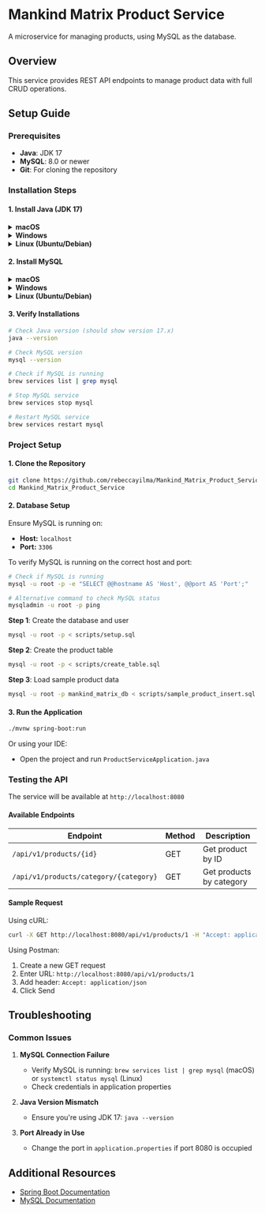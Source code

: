 # Mankind Matrix Product Service

A microservice for managing products, using MySQL as the database.

## Overview

This service provides REST API endpoints to manage product data with full CRUD operations.

## Setup Guide

### Prerequisites

- **Java**: JDK 17
- **MySQL**: 8.0 or newer
- **Git**: For cloning the repository

### Installation Steps

#### 1. Install Java (JDK 17)

<details>
<summary><b>macOS</b></summary>

```bash
# Install Homebrew (if not installed)
/bin/bash -c "$(curl -fsSL https://raw.githubusercontent.com/Homebrew/install/HEAD/install.sh)"

# Install with Homebrew
brew install openjdk@17

# Link Java
sudo ln -sfn $(brew --prefix)/opt/openjdk@17/libexec/openjdk.jdk /Library/Java/JavaVirtualMachines/openjdk-17.jdk
```
</details>

<details>
<summary><b>Windows</b></summary>

1. Download OpenJDK 17 from [Adoptium](https://adoptium.net/)
2. Run the installer
3. Add to PATH: Set JAVA_HOME in Environment Variables
</details>

<details>
<summary><b>Linux (Ubuntu/Debian)</b></summary>

```bash
sudo apt update
sudo apt install openjdk-17-jdk
```
</details>

#### 2. Install MySQL

<details>
<summary><b>macOS</b></summary>

```bash
# Install MySQL
brew install mysql

# Start MySQL service
brew services start mysql

# Secure the installation
mysql_secure_installation

```
</details>

<details>
<summary><b>Windows</b></summary>

1. Download MySQL Installer from [MySQL Website](https://dev.mysql.com/downloads/installer/)
2. Select "Server only" or "Custom" installation
3. Complete the setup wizard (note your root password)
</details>

<details>
<summary><b>Linux (Ubuntu/Debian)</b></summary>

```bash
sudo apt update
sudo apt install mysql-server
sudo mysql_secure_installation
```
</details>

#### 3. Verify Installations

```bash
# Check Java version (should show version 17.x)
java --version

# Check MySQL version
mysql --version

# Check if MySQL is running
brew services list | grep mysql

# Stop MySQL service
brew services stop mysql

# Restart MySQL service
brew services restart mysql
```

### Project Setup

#### 1. Clone the Repository

```bash
git clone https://github.com/rebeccayilma/Mankind_Matrix_Product_Service.git
cd Mankind_Matrix_Product_Service
```

#### 2. Database Setup

Ensure MySQL is running on:
- **Host:** `localhost`
- **Port:** `3306`

To verify MySQL is running on the correct host and port:
```bash
# Check if MySQL is running
mysql -u root -p -e "SELECT @@hostname AS 'Host', @@port AS 'Port';"

# Alternative command to check MySQL status
mysqladmin -u root -p ping
```

**Step 1**: Create the database and user

```bash
mysql -u root -p < scripts/setup.sql
```

**Step 2**: Create the product table

```bash
mysql -u root -p < scripts/create_table.sql
```

**Step 3**: Load sample product data

```bash
mysql -u root -p mankind_matrix_db < scripts/sample_product_insert.sql
```

#### 3. Run the Application

```bash
./mvnw spring-boot:run
```

Or using your IDE:
- Open the project and run `ProductServiceApplication.java`

### Testing the API

The service will be available at `http://localhost:8080`

#### Available Endpoints

| Endpoint | Method | Description |
|----------|--------|-------------|
| `/api/v1/products/{id}` | GET | Get product by ID |
| `/api/v1/products/category/{category}` | GET | Get products by category |

#### Sample Request

Using cURL:

```bash
curl -X GET http://localhost:8080/api/v1/products/1 -H "Accept: application/json"
```

Using Postman:
1. Create a new GET request
2. Enter URL: `http://localhost:8080/api/v1/products/1`
3. Add header: `Accept: application/json`
4. Click Send

## Troubleshooting

### Common Issues

1. **MySQL Connection Failure**
   - Verify MySQL is running: `brew services list | grep mysql` (macOS) or `systemctl status mysql` (Linux)
   - Check credentials in application properties

2. **Java Version Mismatch**
   - Ensure you're using JDK 17: `java --version`

3. **Port Already in Use**
   - Change the port in `application.properties` if port 8080 is occupied

## Additional Resources

- [Spring Boot Documentation](https://docs.spring.io/spring-boot/docs/current/reference/html/)
- [MySQL Documentation](https://dev.mysql.com/doc/)
